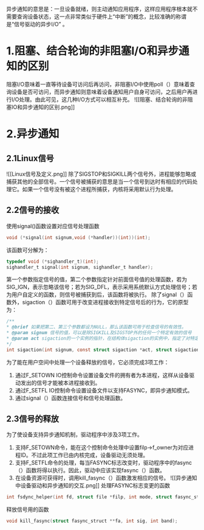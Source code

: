 异步通知的意思是：一旦设备就绪，则主动通知应用程序，这样应用程序根本就不需要查询设备状态，这一点非常类似于硬件上“中断”的概念，比较准确的称谓是“信号驱动的异步I/O” 。
# 1.阻塞、结合轮询的非阻塞I/O和异步通知的区别
阻塞I/O意味着一直等待设备可访问后再访问，非阻塞I/O中使用poll（）意味着查询设备是否可访问，而异步通知则意味着设备通知用户自身可访问，之后用户再进行I/O处理。由此可见，这几种I/O方式可以相互补充。
![[阻塞、结合轮询的非阻塞IO和异步通知的区别.png]]
# 2.异步通知
## 2.1Linux信号
![[Linux信号及定义.png]]
除了SIGSTOP和SIGKILL两个信号外，进程能够忽略或捕获其他的全部信号。一个信号被捕获的意思是当一个信号到达时有相应的代码处理它。如果一个信号没有被这个进程所捕获，内核将采用默认行为处理。
## 2.2信号的接收
使用signal()函数设置对应信号处理函数
```c
void (*signal(int signum,void (*handler))(int))(int);
```
该函数可分解为：
```c
typedef void (*sighandler_t)(int);
sighandler_t signal(int signum, sighandler_t handler);
```
第一个参数指定信号的值，第二个参数指定针对前面信号值的处理函数，若为SIG_IGN，表示忽略该信号；若为SIG_DFL，表示采用系统默认方式处理信号；若为用户自定义的函数，则信号被捕获到后，该函数将被执行。
除了signal（）函数外，sigaction（）函数可用于改变进程接收到特定信号后的行为，它的原型为：
```c
/**
* @brief 如果把第二、第三个参数都设为NULL，那么该函数可用于检查信号的有效性。
* @param signum 信号的值，可以是除SIGKILL及SIGSTOP外的任何一个特定有效的信号
* @param act sigaction的一个实例的指针，在结构体sigaction的实例中，指定了对特定信号的处理函数，若为空，则进程会以缺省方式对信号处理的处理函数，可指定oldact为NULL
*/
int sigaction(int signum, const struct sigaction *act, struct sigaction *oldact);
```
为了能在用户空间中处理一个设备释放的信号，它必须完成3项工作：
1. 通过F_SETOWN IO控制命令设置设备文件的拥有者为本进程，这样从设备驱动发出的信号才能被本进程接收到。
2. 通过F_SETFL IO控制命令设置设备文件以支持FASYNC，即异步通知模式。
3. 通过signal（）函数连接信号和信号处理函数。
## 2.3信号的释放
为了使设备支持异步通知机制，驱动程序中涉及3项工作。
1. 支持F_SETOWN命令，能在这个控制命令处理中设置filp->f_owner为对应进程ID。不过此项工作已由内核完成，设备驱动无须处理。
2. 支持F_SETFL命令的处理，每当FASYNC标志改变时，驱动程序中的fasync（）函数将得以执行。因此，驱动中应该实现fasync（）函数。
3. 在设备资源可获得时，调用kill_fasync（）函数激发相应的信号。
![[异步通知中设备驱动和异步通知的交互.png]]
处理FASYNC标志变更的函数
```c
int fsdync_helper(int fd, struct file *filp, int mode, struct fasync_struct **fa);
```
释放信号用的函数
```c
void kill_fasync(struct fasync_struct **fa, int sig, int band);
```